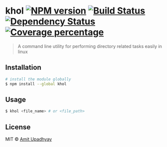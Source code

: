 # khol [![NPM version][npm-image]][npm-url] [![Build Status][travis-image]][travis-url] [![Dependency Status][daviddm-image]][daviddm-url] [![Coverage percentage][coveralls-image]][coveralls-url]
> A command line utility for performing directory related tasks easily in linux

## Installation

```sh
# install the module globally
$ npm install --global khol
```

## Usage

```sh
$ khol <file_name> # or <file_path>
```

## License

MIT © [Amit Upadhyay](https://github.com/amit-upadhyay-IT)


[npm-image]: https://badge.fury.io/js/khol.svg
[npm-url]: https://npmjs.org/package/khol
[travis-image]: https://travis-ci.org/amit-upadhyay-it/khol.svg?branch=master
[travis-url]: https://travis-ci.org/amit-upadhyay-it/khol
[daviddm-image]: https://david-dm.org/amit-upadhyay-it/khol.svg?theme=shields.io
[daviddm-url]: https://david-dm.org/amit-upadhyay-it/khol
[coveralls-image]: https://coveralls.io/repos/amit-upadhyay-it/khol/badge.svg
[coveralls-url]: https://coveralls.io/r/amit-upadhyay-it/khol
